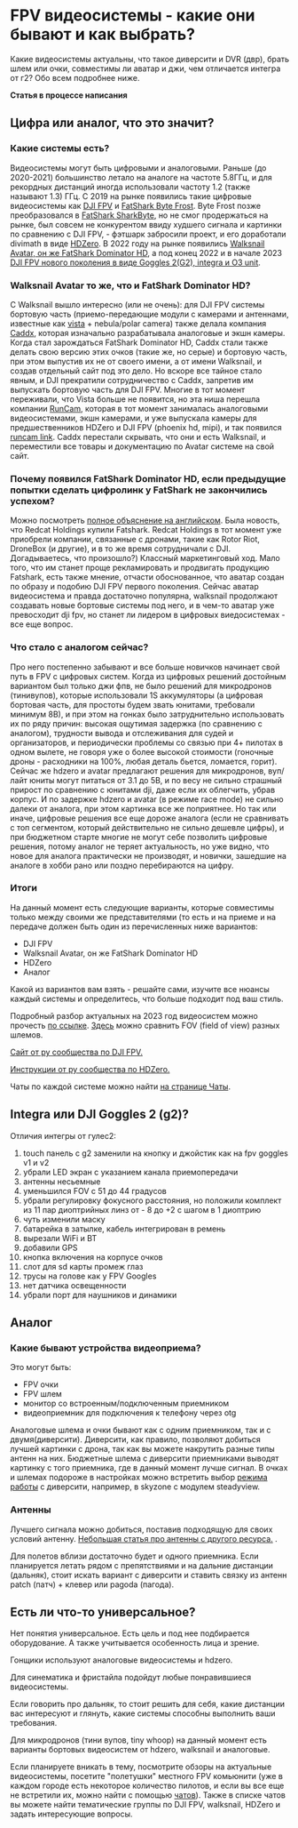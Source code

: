 # FPV видеосистемы - какие они бывают и как выбрать?

Какие видеосистемы актуальны, что такое диверсити и DVR (двр), брать шлем или очки, совместимы ли аватар и джи, чем отличается интегра от г2? Обо всем подробнее ниже.

**Статья в процессе написания**

## Цифра или аналог, что это значит?

### Какие системы есть?

Видеосистемы могут быть цифровыми и аналоговыми. Раньше (до 2020-2021) большинство летало на аналоге на частоте 5.8ГГц, и для рекордных дистанций иногда использовали частоту 1.2 (также называют 1.3) ГГц. С 2019 на рынке появились такие цифровые видеосистемы как [DJI FPV](https://oscarliang.com/dji-digital-fpv-system/) и [FatShark Byte Frost](https://oscarliang.com/fatshark-byte-frost-hd-fpv-system/). Byte Frost позже преобразовался в [FatShark SharkByte](https://oscarliang.com/fatshark-shark-byte/), но не смог продержаться на рынке, был совсем не конкурентом ввиду худшего сигнала и картинки по сравнению с DJI FPV, - фэтшарк забросили проект, и его доработали divimath в виде [HDZero](https://oscarliang.com/hdzero-digital-fpv-system/). В 2022 году на рынке появились [Walksnail Avatar, он же FatShark Dominator HD](https://oscarliang.com/setup-avatar-fpv-system/), а под конец 2022 и в начале 2023 [DJI FPV нового поколения в виде Goggles 2(G2), integra и O3 unit](https://oscarliang.com/dji-o3-air-unit-fpv-goggles-2/).

### Walksnail Avatar то же, что и FatShark Dominator HD?

С Walksnail вышло интересно (или не очень): для DJI FPV системы бортовую часть (приемо-передающие модули с камерами и антеннами, известные как [vista](https://caddxfpv.com/products/nebula-pro-vista-kit-720p-120fps-low-latency-hd-digital-fpv-system) + nebula/polar camera) также делала компания [Caddx](https://caddxfpv.com/), которая изначально разрабатывала аналоговые и экшн камеры. Когда стал зарождаться FatShark Dominator HD, Caddx стали также делать свою версию этих очков (такие же, но серые) и бортовую часть, при этом выпустив их не от своего имени, а от имени Walksnail, и создав отдельный сайт под это дело. Но вскоре все тайное стало явным, и DJI прекратили сотрудничество с Caddx, запретив им выпускать бортовую часть для DJI FPV. Многие в тот момент переживали, что Vista больше не появится, но эта ниша перешла компании [RunCam](https://www.runcam.com/), которая в тот момент занималась аналоговыми видеосистемами, экшн камерами, и уже выпускала камеры для предшественников HDZero и DJI FPV (phoenix hd, mipi), и так появился [runcam link](https://shop.runcam.com/search.php?search_query=link&Search=). Caddx перестали скрывать, что они и есть Walksnail, и переместили все товары и документацию по Avatar системе на свой сайт.

### Почему появился FatShark Dominator HD, если предыдущие попытки сделать цифролинк у FatShark не закончились успехом?

Можно посмотреть [полное объяснение на английском](https://youtu.be/u8ThI-cR_3Y).
Была новость, что Redcat Holdings купили Fatshark. Redcat Holdings в тот момент уже приобрели компании, связанные с дронами, такие как Rotor Riot, DroneBox (и другие), и в то же время сотрудничали с DJI. Догадываетесь, что произошло?) Классный маркетинговый ход. Мало того, что им станет проще рекламировать и продвигать продукцию Fatshark, есть также мнение, отчасти обоснованное, что аватар создан по образу и подобию DJI FPV первого поколения. Сейчас аватар видеосистема и правда достаточно популярна, walksnail продолжают создавать новые бортовые системы под него, и в чем-то аватар уже превосходит dji fpv, но станет ли лидером в цифровых виедосистемах - все еще вопрос.

### Что стало с аналогом сейчас?

Про него постепенно забывают и все больше новичков начинает свой путь в FPV с цифровых систем. Когда из цифровых решений достойным вариантом был только джи фпв, не было решений для микродронов (тинивупов), которые использовали 1S аккумуляторы (а цифровая бортовая часть, для простоты будем звать юнитами, требовали минимум 8В), и при этом на гонках было затруднительно использовать их по ряду причин: высокая ощутимая задержка (по сравнению с аналогом), трудности вывода и отслеживания для судей и организаторов, и периодически проблемы со связью при 4+ пилотах в одном вылете, не говоря уже о более высокой стоимости (гоночные дроны - расходники на 100%, любая деталь бьется, ломается, горит). Сейчас же hdzero и avatar предлагают решения для микродронов, вуп/лайт юниты могут питаться от 3.1 до 5В, и по весу не сильно страшный прирост по сравнению с юнитами dji, даже если их облегчить, убрав корпус. И по задержке hdzero и avatar (в режиме race mode) не сильно далеки от аналога, при этом картинка все же поприятнее. Но так или иначе, цифровые решения все еще дороже аналога (если не сравнивать с топ сегментом, который действительно не сильно дешевле цифры), и при бюджетном старте многие не могут себе позволить цифровые решения, потому аналог не теряет актуальность, но уже видно, что новое для аналога практически не производят, и новички, зашедшие на аналоге в хобби рано или поздно перебираются на цифру.

### Итоги

На данный момент есть следующие варианты, которые совместимы только между своими же представителями (то есть и на приеме и на передаче должен быть один из перечисленных ниже вариантов:

- DJI FPV
- Walksnail Avatar, он же FatShark Dominator HD
- HDZero
- Аналог

Какой из вариантов вам взять - решайте сами, изучите все нюансы каждый системы и определитесь, что больше подходит под ваш стиль.

Подробный разбор актуальных на 2023 год видеосистем можно прочесть [по ссылке](https://oscarliang.com/fpv-system/).
[Здесь](https://oscarliang.com/js/fpvgogglefov.html) можно сравнить FOV (field of view) разных шлемов.

[Сайт от ру сообщества по DJI FPV.](https://www.djifpv.ru)

[Инструкции от ру сообщества по HDZero.](http://expresslrs.ru/HdZero/Index/)

Чаты по каждой системе можно найти [на странице Чаты](https://propwashservice.ru/ru/community/chats).

## Integra или DJI Goggles 2 (g2)?

Отличия интегры от гулес2:

1. touch панель c g2 заменили на кнопку и джойстик как на fpv goggles v1 и v2
2. убрали LED экран с указанием канала приемопередачи
3. антенны несьемные
4. уменьшился FOV с 51 до 44 градусов
5. убрали регулировку фокусного расстояния, но положили комплект из 11 пар диоптрийных линз от - 8 до +2 с шагом в 1 диоптрию
6. чуть изменили маску
7. батарейка в затылке, кабель интегрирован в ремень
8. вырезали WiFi и BT
9. добавили GPS
10. кнопка включения на корпусе очков
11. слот для sd карты промеж глаз
12. трусы на голове как у FPV Googles
13. нет датчика освещенности
14. убрали порт для наушников и динамики

## Аналог

### Какие бывают устройства видеоприема?

Это могут быть:

- FPV очки
- FPV шлем
- монитор со встроенным/подключенным приемником
- видеоприемник для подключения к телефону через otg

Аналоговые шлема и очки бывают как с одним приемником, так и с двумя(диверсити). Диверсити, как правило, позволяют добиться лучшей картинки с дрона, так как вы можете накрутить разные типы антенн на них.
Бюджетные шлема с диверсити приемниками выводят картинку с того приемника, где в данный момент лучше сигнал. В очках и шлемах подороже в настройках можно встретить выбор [режима работы](https://propwashservice.ru/ru/settings/skyzone) с диверсити, например, в skyzone с модулем steadyview.

### Антенны

Лучшего сигнала можно добиться, поставив подходящую для своих условий антенну. [Небольшая статья про антенны с другого ресурса.](https://profpv.ru/fpv-antenny-chto-eto-takoe-kak-rabotayut-i-k/) .

Для полетов вблизи достаточно будет и одного приемника. Если планируется летать рядом с препятствиями и на дальние дистанции (дальняк), стоит искать вариант с диверсити и ставить связку из антенн patch (патч) + клевер или pagoda (пагода).

## Есть ли что-то универсальное?

Нет понятия универсальное. Есть цель и под нее подбирается оборудование. А также учитывается особенность лица и зрение.

Гонщики используют аналоговые видеосистемы и hdzero.

Для синематика и фристайла подойдут любые понравившиеся видеосистемы.

Если говорить про дальняк, то стоит решить для себя, какие дистанции вас интересуют и глянуть, какие системы способны выполнить ваши требования.

Для микродронов (тини вупов, tiny whoop) на данный момент есть варианты бортовых видеосистем от hdzero, walksnail и аналоговые.

Если планируете вникать в тему, посмотрите обзоры на актуальные видеосистемы, посетите "полетушки" местного FPV комьюнити (уже в каждом городе есть некоторое количество пилотов, и если вы все еще не встретили их, можно найти с помощью [чатов](https://propwashservice.ru/ru/community/chats)). Также в списке чатов вы можете найти тематические группы по DJI FPV, walksnail, HDZero и задать интересующие вопросы.
